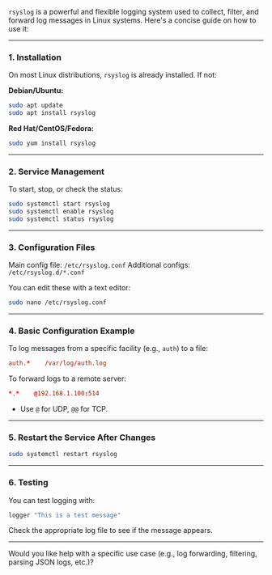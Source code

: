 `rsyslog` is a powerful and flexible logging system used to collect, filter, and forward log messages in Linux systems. Here's a concise guide on how to use it:

---

### **1. Installation**

On most Linux distributions, `rsyslog` is already installed. If not:

**Debian/Ubuntu:**

```bash
sudo apt update
sudo apt install rsyslog
```

**Red Hat/CentOS/Fedora:**

```bash
sudo yum install rsyslog
```

---

### **2. Service Management**

To start, stop, or check the status:

```bash
sudo systemctl start rsyslog
sudo systemctl enable rsyslog
sudo systemctl status rsyslog
```

---

### **3. Configuration Files**

Main config file: `/etc/rsyslog.conf`
Additional configs: `/etc/rsyslog.d/*.conf`

You can edit these with a text editor:

```bash
sudo nano /etc/rsyslog.conf
```

---

### **4. Basic Configuration Example**

To log messages from a specific facility (e.g., `auth`) to a file:

```conf
auth.*    /var/log/auth.log
```

To forward logs to a remote server:

```conf
*.*    @192.168.1.100:514
```

* Use `@` for UDP, `@@` for TCP.

---

### **5. Restart the Service After Changes**

```bash
sudo systemctl restart rsyslog
```

---

### **6. Testing**

You can test logging with:

```bash
logger "This is a test message"
```

Check the appropriate log file to see if the message appears.

---

Would you like help with a specific use case (e.g., log forwarding, filtering, parsing JSON logs, etc.)?


